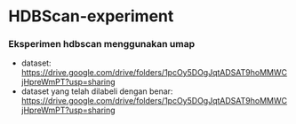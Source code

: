 ﻿# HDBScan-experiment
 
### Eksperimen hdbscan menggunakan umap
- dataset: https://drive.google.com/drive/folders/1pcOy5DOgJqtADSAT9hoMMWCjHpreWmPT?usp=sharing
- dataset yang telah dilabeli dengan benar: https://drive.google.com/drive/folders/1pcOy5DOgJqtADSAT9hoMMWCjHpreWmPT?usp=sharing
